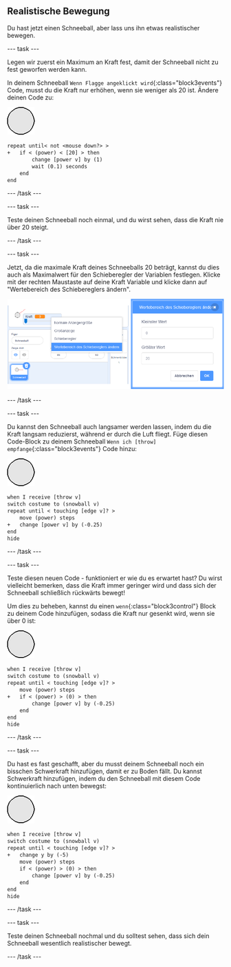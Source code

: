## Realistische Bewegung

Du hast jetzt einen Schneeball, aber lass uns ihn etwas realistischer bewegen.

--- task ---

Legen wir zuerst ein Maximum an Kraft fest, damit der Schneeball nicht zu fest geworfen werden kann.

In deinem Schneeball `Wenn Flagge angeklickt wird`{:class="block3events"} Code, musst du die Kraft nur erhöhen, wenn sie weniger als 20 ist. Ändere deinen Code zu:

![Schneeball Figur](images/snowball-sprite.png)

```blocks3
repeat until< not <mouse down?> >
+   if < (power) < [20] > then
        change [power v] by (1)
        wait (0.1) seconds
    end
end
```

--- /task ---

--- task ---

Teste deinen Schneeball noch einmal, und du wirst sehen, dass die Kraft nie über 20 steigt.

--- /task ---

--- task ---

Jetzt, da die maximale Kraft deines Schneeballs 20 beträgt, kannst du dies auch als Maximalwert für den Schieberegler der Variablen festlegen. Klicke mit der rechten Maustaste auf deine Kraft Variable und klicke dann auf "Wertebereich des Schiebereglers ändern".

![min max der Schiebereglerreichweite](images/snow-minmax.png)


--- /task ---

--- task ---

Du kannst den Schneeball auch langsamer werden lassen, indem du die Kraft langsam reduzierst, während er durch die Luft fliegt. Füge diesen Code-Block zu deinem Schneeball `Wenn ich [throw] empfange`{:class="block3events"} Code hinzu:

![Schneeball Figur](images/snowball-sprite.png)

```blocks3
when I receive [throw v]
switch costume to (snowball v)
repeat until < touching [edge v]? >
    move (power) steps
+   change [power v] by (-0.25)
end
hide
```

--- /task ---


--- task ---

Teste diesen neuen Code - funktioniert er wie du es erwartet hast? Du wirst vielleicht bemerken, dass die Kraft immer geringer wird und dass sich der Schneeball schließlich rückwärts bewegt!

Um dies zu beheben, kannst du einen `wenn`{:class="block3control"} Block zu deinem Code hinzufügen, sodass die Kraft nur gesenkt wird, wenn sie über 0 ist:

![Schneeball Figur](images/snowball-sprite.png)

```blocks3
when I receive [throw v]
switch costume to (snowball v)
repeat until < touching [edge v]? >
    move (power) steps
+   if < (power) > (0) > then
        change [power v] by (-0.25)
    end
end
hide
```

--- /task ---

--- task ---

Du hast es fast geschafft, aber du musst deinem Schneeball noch ein bisschen Schwerkraft hinzufügen, damit er zu Boden fällt. Du kannst Schwerkraft hinzufügen, indem du den Schneeball mit diesem Code kontinuierlich nach unten bewegst:

![Schneeball Figur](images/snowball-sprite.png)

```blocks3
when I receive [throw v]
switch costume to (snowball v)
repeat until < touching [edge v]? >
+   change y by (-5)
    move (power) steps
    if < (power) > (0) > then
        change [power v] by (-0.25)
    end
end
hide
```

--- /task ---

--- task ---

Teste deinen Schneeball nochmal und du solltest sehen, dass sich dein Schneeball wesentlich realistischer bewegt.

--- /task ---

